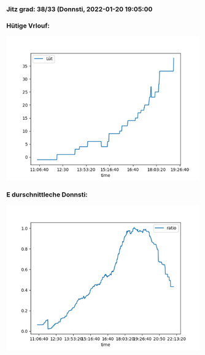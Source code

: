 ### Jitz grad: 38/33 (Donnsti, 2022-01-20 19:05:00

### Hütige Vrlouf:
![Graph](Today.png)

### E durschnittleche Donnsti:
![Graph](Donnsti.png)